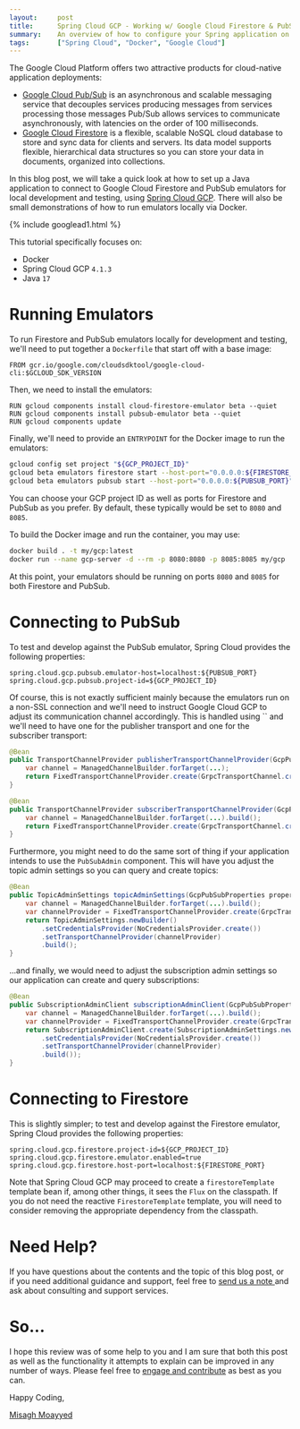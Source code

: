 ```yaml
---
layout:     post
title:      Spring Cloud GCP - Working w/ Google Cloud Firestore & PubSub Emulators
summary:    An overview of how to configure your Spring application on Google Cloud, and test it locally using dockerized emulators for Google Cloud Firestore as well as PubSub.
tags:       ["Spring Cloud", "Docker", "Google Cloud"]
---
```


The Google Cloud Platform offers two attractive products for cloud-native application deployments:

- [Google Cloud Pub/Sub](https://cloud.google.com/pubsub) is an asynchronous and scalable messaging service that decouples services producing messages from services processing those messages Pub/Sub allows services to communicate asynchronously, with latencies on the order of 100 milliseconds.
- [Google Cloud Firestore](https://firebase.google.com/docs/firestore) is a flexible, scalable NoSQL cloud database to store and sync data for clients and servers. Its data model supports flexible, hierarchical data structures so you can store your data in documents, organized into collections. 

In this blog post, we will take a quick look at how to set up a Java application to connect to Google Cloud Firestore and PubSub emulators for local development and testing, using [Spring Cloud GCP](https://googlecloudplatform.github.io/spring-cloud-gcp). There will also be small demonstrations of how to run emulators locally via Docker.

{% include googlead1.html %}

This tutorial specifically focuses on:

- Docker
- Spring Cloud GCP `4.1.3`
- Java `17`

# Running Emulators

To run Firestore and PubSub emulators locally for development and testing, we'll need to put together a `Dockerfile` that start off with a base image:

```docker
FROM gcr.io/google.com/cloudsdktool/google-cloud-cli:$GCLOUD_SDK_VERSION
```

Then, we need to install the emulators:

```docker
RUN gcloud components install cloud-firestore-emulator beta --quiet
RUN gcloud components install pubsub-emulator beta --quiet
RUN gcloud components update
```

Finally, we'll need to provide an `ENTRYPOINT` for the Docker image to run the emulators:

```bash
gcloud config set project "${GCP_PROJECT_ID}"
gcloud beta emulators firestore start --host-port="0.0.0.0:${FIRESTORE_PORT}" &
gcloud beta emulators pubsub start --host-port="0.0.0.0:${PUBSUB_PORT}"
```

You can choose your GCP project ID as well as ports for Firestore and PubSub as you prefer. By default, these typically
would be set to `8080` and `8085`.

To build the Docker image and run the container, you may use:

```bash
docker build . -t my/gcp:latest
docker run --name gcp-server -d --rm -p 8080:8080 -p 8085:8085 my/gcp
```

At this point, your emulators should be running on ports `8080` and `8085` for both Firestore and PubSub.

# Connecting to PubSub

To test and develop against the PubSub emulator, Spring Cloud provides the following properties:

```properties
spring.cloud.gcp.pubsub.emulator-host=localhost:${PUBSUB_PORT}
spring.cloud.gcp.pubsub.project-id=${GCP_PROJECT_ID}
```

Of course, this is not exactly sufficient mainly because the emulators run on a non-SSL connection and we'll need to instruct Google Cloud GCP to adjust its communication channel accordingly. This is handled using `` and we'll need to have one for the publisher transport and one for the subscriber transport:

```java
@Bean
public TransportChannelProvider publisherTransportChannelProvider(GcpPubSubProperties properties) {
    var channel = ManagedChannelBuilder.forTarget(...);
    return FixedTransportChannelProvider.create(GrpcTransportChannel.create(channel));
}

@Bean
public TransportChannelProvider subscriberTransportChannelProvider(GcpPubSubProperties properties) {
    var channel = ManagedChannelBuilder.forTarget(...).build();
    return FixedTransportChannelProvider.create(GrpcTransportChannel.create(channel));
}
```

Furthermore, you might need to do the same sort of thing if your application intends to use the `PubSubAdmin` component. This will have you adjust the topic admin settings so you can query and create topics:

```java
@Bean
public TopicAdminSettings topicAdminSettings(GcpPubSubProperties properties) {
    var channel = ManagedChannelBuilder.forTarget(...).build();
    var channelProvider = FixedTransportChannelProvider.create(GrpcTransportChannel.create(channel));
    return TopicAdminSettings.newBuilder()
        .setCredentialsProvider(NoCredentialsProvider.create())
        .setTransportChannelProvider(channelProvider)
        .build();
}
```

...and finally, we would need to adjust the subscription admin settings so our application can create and query subscriptions:

```java
@Bean
public SubscriptionAdminClient subscriptionAdminClient(GcpPubSubProperties properties) {
    var channel = ManagedChannelBuilder.forTarget(...).build();
    var channelProvider = FixedTransportChannelProvider.create(GrpcTransportChannel.create(channel));
    return SubscriptionAdminClient.create(SubscriptionAdminSettings.newBuilder()
        .setCredentialsProvider(NoCredentialsProvider.create())
        .setTransportChannelProvider(channelProvider)
        .build());
}
```

# Connecting to Firestore

This is slightly simpler; to test and develop against the Firestore emulator, Spring Cloud provides the following properties:

```properties
spring.cloud.gcp.firestore.project-id=${GCP_PROJECT_ID}
spring.cloud.gcp.firestore.emulator.enabled=true
spring.cloud.gcp.firestore.host-port=localhost:${FIRESTORE_PORT}
```

Note that Spring Cloud GCP may proceed to create a `firestoreTemplate` template bean if, among other things, it sees the `Flux` on the classpath. If you do not need the reactive `FirestoreTemplate` template, you will need to consider removing the appropriate dependency from the classpath.

# Need Help?

If you have questions about the contents and the topic of this blog post, or if you need additional guidance and support, feel free to [send us a note ](/#contact-section-header) and ask about consulting and support services.

# So...

I hope this review was of some help to you and I am sure that both this post as well as the functionality it attempts to explain can be improved in any number of ways. Please feel free to [engage and contribute][contribguide] as best as you can.

Happy Coding,

[Misagh Moayyed](https://fawnoos.com)

[contribguide]: https://apereo.github.io/cas/developer/Contributor-Guidelines.html